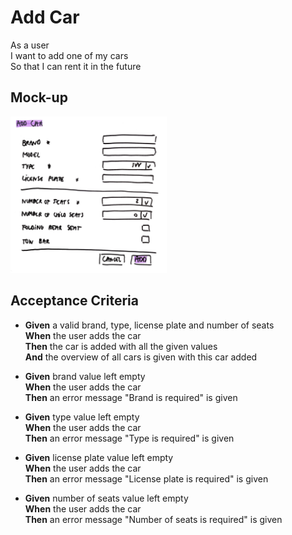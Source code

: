 # Add Car

As a user\
I want to add one of my cars\
So that I can rent it in the future

## Mock-up

<a href="./mockups/addcar.jpg">
    <img src="./mockups/addcar.jpg" width=250 height=250>
</a>

## Acceptance Criteria
* **Given** a valid brand, type, license plate and number of seats\
**When** the user adds the car\
**Then** the car is added with all the given values\
**And** the overview of all cars is given with this car added

* **Given** brand value left empty\
**When** the user adds the car\
**Then** an error message "Brand is required" is given

* **Given** type value left empty\
**When** the user adds the car\
**Then** an error message "Type is required" is given

* **Given** license plate value left empty\
**When** the user adds the car\
**Then** an error message "License plate is required" is given

* **Given** number of seats value left empty\
**When** the user adds the car\
**Then** an error message "Number of seats is required" is given